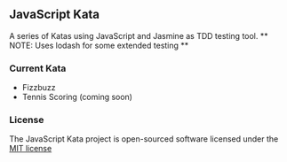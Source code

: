 ## JavaScript Kata

A series of Katas using JavaScript and Jasmine as TDD testing tool.
** NOTE:  Uses lodash for some extended testing **

### Current Kata

- Fizzbuzz
- Tennis Scoring (coming soon)

### License

The JavaScript Kata project is open-sourced software licensed under the [MIT license](http://opensource.org/licenses/MIT)
